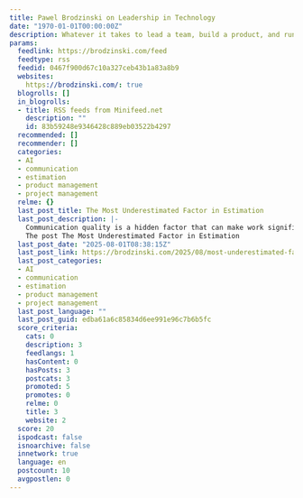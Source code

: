 ```yaml
---
title: Pawel Brodzinski on Leadership in Technology
date: "1970-01-01T00:00:00Z"
description: Whatever it takes to lead a team, build a product, and run a business
params:
  feedlink: https://brodzinski.com/feed
  feedtype: rss
  feedid: 0467f900d67c10a327ceb43b1a83a8b9
  websites:
    https://brodzinski.com/: true
  blogrolls: []
  in_blogrolls:
  - title: RSS feeds from Minifeed.net
    description: ""
    id: 83b59248e9346428c889eb03522b4297
  recommended: []
  recommender: []
  categories:
  - AI
  - communication
  - estimation
  - product management
  - project management
  relme: {}
  last_post_title: The Most Underestimated Factor in Estimation
  last_post_description: |-
    Communication quality is a hidden factor that can make work significantly longer. Yet, it is rarely, if ever, considered when estimating.
    The post The Most Underestimated Factor in Estimation
  last_post_date: "2025-08-01T08:38:15Z"
  last_post_link: https://brodzinski.com/2025/08/most-underestimated-factor-estimation.html
  last_post_categories:
  - AI
  - communication
  - estimation
  - product management
  - project management
  last_post_language: ""
  last_post_guid: edba61a6c85834d6ee991e96c7b6b5fc
  score_criteria:
    cats: 0
    description: 3
    feedlangs: 1
    hasContent: 0
    hasPosts: 3
    postcats: 3
    promoted: 5
    promotes: 0
    relme: 0
    title: 3
    website: 2
  score: 20
  ispodcast: false
  isnoarchive: false
  innetwork: true
  language: en
  postcount: 10
  avgpostlen: 0
---
```

